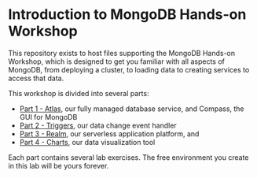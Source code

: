 # Introduction to MongoDB Hands-on Workshop

This repository exists to host files supporting the MongoDB Hands-on Workshop, which is designed to get you familiar with all aspects of MongoDB, from deploying a cluster, to loading data to creating services to access that data. 

This workshop is divided into several parts:
* [Part 1 - Atlas](http://bit.ly/MongoWorkshopAtlas), our fully managed database service, and Compass, the GUI for MongoDB
* [Part 2 - Triggers](http://bit.ly/MongoWorkshopTriggers), our data change event handler
* [Part 3 - Realm](http://bit.ly/MongoWorkshopStitch), our serverless application platform, and 
* [Part 4 - Charts](http://bit.ly/MongoWorkshopCharts), our data visualization tool

Each part contains several lab exercises. The free environment you create in this lab will be yours forever. 


